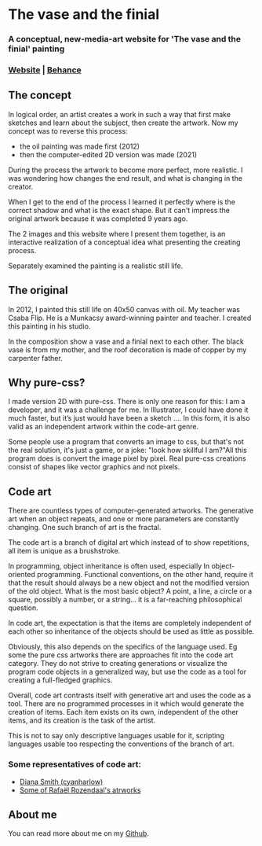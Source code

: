 # The vase and the finial
### A conceptual, new-media-art website for 'The vase and the finial' painting
### [Website](https://thevaseandthefinial.com) | [Behance](https://www.behance.net/gallery/127631653/The-vase-and-the-finial)

## The concept

In logical order, an artist creates a work in such a way that first
make sketches and learn about the subject, then create the artwork.
Now my concept was to reverse this process:

- the oil painting was made first (2012)
- then the computer-edited 2D version was  made (2021)

During the process the artwork to become more perfect, more realistic.
I was wondering how changes the end result,
and what is changing in the creator.

When I get to the end of the process I learned it perfectly
where is the correct shadow and what is the exact shape. But it can't
impress the original artwork because it was completed 9 years ago.

The 2 images and this website where I present them together,
is an interactive realization of a conceptual idea 
what presenting the creating process.

Separately examined the painting is a realistic still life.

## The original

In 2012, I painted this still life on 40x50 canvas with oil.
My teacher was Csaba Flip. He is a Munkacsy award-winning painter and teacher.
I created this painting in his studio.

In the composition show a vase and a finial next to each other.
The black vase is from my mother, and the roof decoration is made of copper by my carpenter father.

## Why pure-css?

I made version 2D with pure-css. There is only one reason for this:
I am a developer, and it was a challenge for me. In Illustrator,
I could have done it much faster, but it’s just would have been a sketch .... In this form, it is also valid as an independent artwork
within the code-art genre.

Some people use a program that converts an image to css, but that's not the real solution, 
it's just a game, or a joke: "look how skillful I am?"All this program does is convert the image pixel by pixel. 
Real pure-css creations consist of shapes like vector graphics and not pixels.

## Code art

There are countless types of computer-generated artworks.
The generative art when an object repeats, and one or more parameters are
constantly changing. One such branch of art is the fractal.

The code art is a branch of digital art which instead of to show repetitions, all item
is unique as a brushstroke.

In programming, object inheritance is often used, especially
In object-oriented programming. Functional conventions, on the other hand, require it
that the result should always be a new object and not the modified version of the old object. What is the most basic object? A point, a line,
a circle or a square, possibly a number, or a string... it is a far-reaching philosophical question.

In code art, the expectation is that the items are completely independent of each other
so inheritance of the objects should be used as little as possible.

Obviously, this also depends on the specifics of the language used. Eg some the pure css
artworks there are approaches fit into the code art category. 
They do not strive to creating generations or visualize the program code objects in a generalized way, 
but use the code as a tool for creating a full-fledged graphics.

Overall, code art contrasts itself with generative art
and uses the code as a tool. There are no programmed processes in it
which would generate the creation of items. Each item exists on its own,
independent of the other items, and its creation is the task of the artist.

This is not to say only descriptive languages usable for it, scripting languages 
usable too respecting the conventions of the branch of art.

### Some representatives of code art:

- [Diana Smith (cyanharlow)](https://github.com/cyanharlow)
- [Some of Rafaël Rozendaal's atrworks](https://www.newrafael.com/websites/)

## About me

You can read more about me on my [Github](https://github.com/C4RC0).
